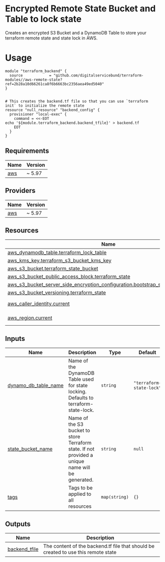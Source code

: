 # Encrypted Remote State Bucket and Table to lock state

Creates an encrypted S3 Bucket and a DynamoDB Table to store your terraform remote state and state lock in AWS.

# Usage

```hcl
module "terraform_backend" {
  source            = "github.com/digitalservicebund/terraform-modules//aws-remote-state?ref=2b28a10d66261ca8f6b6663bc2356aea49ed5040"
}


# This creates the backend.tf file so that you can use `terraform init` to initialize the remote state
resource "null_resource" "backend_config" {
  provisioner "local-exec" {
    command = <<-EOT
echo '${module.terraform_backend.backend_tfile}' > backend.tf
    EOT
  }
}
```

<!-- BEGIN_TF_DOCS -->
## Requirements

| Name | Version |
|------|---------|
| <a name="requirement_aws"></a> [aws](#requirement\_aws) | ~ 5.97 |

## Providers

| Name | Version |
|------|---------|
| <a name="provider_aws"></a> [aws](#provider\_aws) | ~ 5.97 |

## Resources

| Name | Type |
|------|------|
| [aws_dynamodb_table.terraform_lock_table](https://registry.terraform.io/providers/hashicorp/aws/latest/docs/resources/dynamodb_table) | resource |
| [aws_kms_key.terraform_s3_bucket_kms_key](https://registry.terraform.io/providers/hashicorp/aws/latest/docs/resources/kms_key) | resource |
| [aws_s3_bucket.terraform_state_bucket](https://registry.terraform.io/providers/hashicorp/aws/latest/docs/resources/s3_bucket) | resource |
| [aws_s3_bucket_public_access_block.terraform_state](https://registry.terraform.io/providers/hashicorp/aws/latest/docs/resources/s3_bucket_public_access_block) | resource |
| [aws_s3_bucket_server_side_encryption_configuration.bootstrap_s3_bucket_encryption](https://registry.terraform.io/providers/hashicorp/aws/latest/docs/resources/s3_bucket_server_side_encryption_configuration) | resource |
| [aws_s3_bucket_versioning.terraform_state](https://registry.terraform.io/providers/hashicorp/aws/latest/docs/resources/s3_bucket_versioning) | resource |
| [aws_caller_identity.current](https://registry.terraform.io/providers/hashicorp/aws/latest/docs/data-sources/caller_identity) | data source |
| [aws_region.current](https://registry.terraform.io/providers/hashicorp/aws/latest/docs/data-sources/region) | data source |

## Inputs

| Name | Description | Type | Default | Required |
|------|-------------|------|---------|:--------:|
| <a name="input_dynamo_db_table_name"></a> [dynamo\_db\_table\_name](#input\_dynamo\_db\_table\_name) | Name of the DynamoDB Table used for state locking. Defaults to terraform-state-lock. | `string` | `"terraform-state-lock"` | no |
| <a name="input_state_bucket_name"></a> [state\_bucket\_name](#input\_state\_bucket\_name) | Name of the S3 bucket to store Terraform state. If not provided a unique name will be generated. | `string` | `null` | no |
| <a name="input_tags"></a> [tags](#input\_tags) | Tags to be applied to all resources | `map(string)` | `{}` | no |

## Outputs

| Name | Description |
|------|-------------|
| <a name="output_backend_tfile"></a> [backend\_tfile](#output\_backend\_tfile) | The content of the backend.tf file that should be created to use this remote state |
<!-- END_TF_DOCS -->